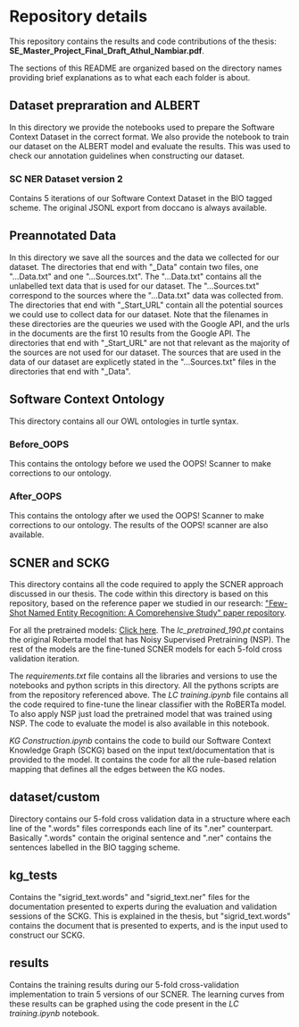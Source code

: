 # Repository details
This repository contains the results and code contributions of the thesis: 
__SE_Master_Project_Final_Draft_Athul_Nambiar.pdf__.

The sections of this README are organized based on the directory names 
providing brief explanations as to what each each folder is about.

## Dataset prepraration and ALBERT
In this directory we provide the notebooks used to prepare the Software Context Dataset in the correct format.
We also provide the notebook to train our dataset on the ALBERT model and evaluate the results.
This was used to check our annotation guidelines when constructing our dataset.

### SC NER Dataset version 2
Contains 5 iterations of our Software Context Dataset in the BIO tagged scheme. The original JSONL export from doccano
is always available.

## Preannotated Data
In this directory we save all the sources and the data we collected for our dataset. 
The directories that end with "_Data" contain two files, one "...Data.txt" and one "...Sources.txt".
The "...Data.txt" contains all the unlabelled text data that is used for our dataset. The "...Sources.txt" correspond to the 
sources where the "...Data.txt" data was collected from.
The directories that end with "_Start_URL" contain all the potential sources we could use to collect data for our dataset.
Note that the filenames in these directories are the queuries we used with the Google API, and the urls in the documents are
the first 10 results from the Google API. The directories that end with "_Start_URL" are not that relevant as the majority of the sources are not used 
for our dataset. The sources that are used in the data of our dataset are explicetly stated in the "...Sources.txt" files in
the directories that end with "_Data".

## Software Context Ontology
This directory contains all our OWL ontologies in turtle syntax.
### Before_OOPS
This contains the ontology before we used the OOPS! Scanner to make corrections to our ontology.
### After_OOPS
This contains the ontology after we used the OOPS! Scanner to make corrections to our ontology.
The results of the OOPS! scanner are also available.

## SCNER and SCKG
This directory contains all the code required to apply the SCNER approach discussed in our thesis.
The code within this directory is based on this repository, based on the reference paper we studied in our research: ["Few-Shot Named Entity Recognition: A Comprehensive Study" paper repository](<https://github.com/few-shot-NER-benchmark/BaselineCode>).

For all the pretrained models: <a href="https://drive.google.com/drive/folders/1Lkpxv3J6danaSYBiswDBYBqx74LXinlG?usp=drive_link" title="Optional title">Click here</a>.
The _lc_pretrained_190.pt_ contains the original Roberta model that has Noisy Supervised Pretraining (NSP).
The rest of the models are the fine-tuned SCNER models for each 5-fold cross validation iteration. 

The _requirements.txt_ file contains all the libraries and versions to use the notebooks and python scripts in this directory.
All the pythons scripts are from the repository referenced above. The _LC training.ipynb_ file contains all the code required to
fine-tune the linear classifier with the RoBERTa model. To also apply NSP just load the pretrained model that was trained using NSP.
The code to evaluate the model is also available in this notebook.

_KG Construction.ipynb_ contains the code to build our Software Context Knowledge Graph (SCKG) based on the input text/documentation
that is provided to the model. It contains the code for all the rule-based relation mapping that defines all the edges between the KG nodes.

## dataset/custom
Directory contains our 5-fold cross validation data in a structure where each line of the ".words" files corresponds
each line of its ".ner" counterpart. Basically ".words" contain the original sentence and ".ner" contains the sentences
labelled in the BIO tagging scheme.

## kg_tests
Contains the "sigrid_text.words" and "sigrid_text.ner" files for the documentation presented to experts during the evaluation and validation sessions of the SCKG.
This is explained in the thesis, but "sigrid_text.words" contains the document that is presented to experts, and is the input used
to construct our SCKG.

## results
Contains the training results during our 5-fold cross-validation implementation to train 5 versions of our
SCNER. The learning curves from these results can be graphed using the code present in the _LC training.ipynb_ notebook.
